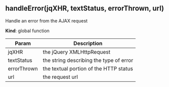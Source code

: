 <a name="handleError"></a>
## handleError(jqXHR, textStatus, errorThrown, url)
Handle an error from the AJAX request

**Kind**: global function  

| Param | Description |
| --- | --- |
| jqXHR | the jQuery XMLHttpRequest |
| textStatus | the string describing the type of error |
| errorThrown | the textual portion of the HTTP status |
| url | the request url |

